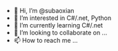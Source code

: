 - 👋 Hi, I’m @subaoxian
- 👀 I’m interested in C#/.net, Python
- 🌱 I’m currently learning C#/.net
- 💞️ I’m looking to collaborate on ...
- 📫 How to reach me ...

<!---
subaoxian/subaoxian is a ✨ special ✨ repository because its `README.md` (this file) appears on your GitHub profile.
You can click the Preview link to take a look at your changes.
--->
